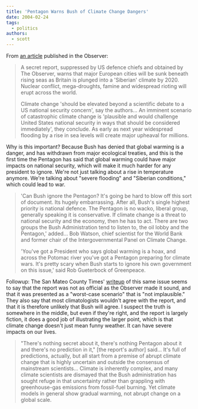 ```yaml
---
title: 'Pentagon Warns Bush of Climate Change Dangers'
date: 2004-02-24
tags:
  - politics
authors:
  - scott
---
```


From [an article](http://observer.guardian.co.uk/international/story/0,6903,1153513,00.html) published in the Observer:

> A secret report, suppressed by US defence chiefs and obtained by The Observer, warns that major European cities will be sunk beneath rising seas as Britain is plunged into a 'Siberian' climate by 2020. Nuclear conflict, mega-droughts, famine and widespread rioting will erupt across the world.
>
> Climate change 'should be elevated beyond a scientific debate to a US national security concern', say the authors... An imminent scenario of catastrophic climate change is 'plausible and would challenge United States national security in ways that should be considered immediately', they conclude. As early as next year widespread flooding by a rise in sea levels will create major upheaval for millions.

Why is this important? Because Bush has denied that global warming is a danger, and has withdrawn from major ecological treaties, and this is the first time the Pentagon has said that global warming could have major impacts on national security, which will make it much harder for any president to ignore. We're not just talking about a rise in temperature anymore. We're talking about "severe flooding" and "Siberian conditions," which could lead to war.

> 'Can Bush ignore the Pentagon? It's going be hard to blow off this sort of document. Its hugely embarrassing. After all, Bush's single highest priority is national defence. The Pentagon is no wacko, liberal group, generally speaking it is conservative. If climate change is a threat to national security and the economy, then he has to act. There are two groups the Bush Administration tend to listen to, the oil lobby and the Pentagon,' added... Bob Watson, chief scientist for the World Bank and former chair of the Intergovernmental Panel on Climate Change.
>
> 'You've got a President who says global warming is a hoax, and across the Potomac river you've got a Pentagon preparing for climate wars. It's pretty scary when Bush starts to ignore his own government on this issue,' said Rob Gueterbock of Greenpeace.

Followup: The San Mateo County Times' [writeup](http://www.sanmateocountytimes.com/Stories/0,1413,87~11268~1975682,00.html) of this same issue seems to say that the report was not as official as the Observer made it sound, and that it was presented as a "worst-case scenario" that is "not implausible." They also say that most climatologists wouldn't agree with the report, and that it is therefore unlikely that Bush will agree. I suspect the truth is somewhere in the middle, but even if they're right, and the report is largely fiction, it does a good job of illustrating the larger point, which is that climate change doesn't just mean funny weather. It can have severe impacts on our lives.

> "There's nothing secret about it, there's nothing Pentagon about it and there's no prediction in it," \[the report's author\] said... It's full of predictions, actually, but all start from a premise of abrupt climate change that is highly uncertain and outside the consensus of mainstream scientists... Climate is inherently complex, and many climate scientists are dismayed that the Bush administration has sought refuge in that uncertainty rather than grappling with greenhouse-gas emissions from fossil-fuel burning. Yet climate models in general show gradual warming, not abrupt change on a global scale.
